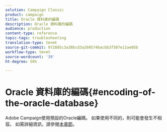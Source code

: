 ```yaml
---
solution: Campaign Classic
product: campaign
title: Oracle 資料庫的編碼
description: Oracle 資料庫的編碼
audience: production
content-type: reference
topic-tags: troubleshooting
translation-type: tm+mt
source-git-commit: 972885c3a38bcd3a260574bacbb3f507e11ae05b
workflow-type: tm+mt
source-wordcount: '39'
ht-degree: 58%

---
```



# Oracle 資料庫的編碼{#encoding-of-the-oracle-database}

Adobe Campaign使用預設的Oracle編碼。 如果使用不同的，則可能會發生不相容。 如需詳細資訊，請參閱[本章節](../../installation/using/database.md#oracle)。
